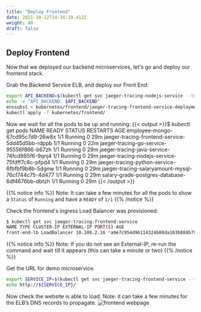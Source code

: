 ```yaml
---
title: "Deploy Frontend"
date: 2021-10-12T14:34:29.412Z
weight: 40
draft: false
---
```


## Deploy Frontend

Now that we deployed our backend microservices, let's go and deploy our frontend stack.

Grab the Backend Service ELB, and deploy our Front End:
```bash
export API_BACKEND=$(kubectl get svc jaeger-tracing-nodejs-service --template "{{ range (index .status.loadBalancer.ingress 0) }}{{ . }}{{ end }}")
echo -e "API_BACKEND: $API_BACKEND"
envsubst < kubernetes/frontend/jaeger-tracing-frontend-service-deployment.yaml | sponge kubernetes/frontend/jaeger-tracing-frontend-service-deployment.yaml
kubectl apply -f kubernetes/frontend/
```

Now we wait for all the pods to be up and running:
{{< output >}}$ kubectl get pods
NAME                                                 READY   STATUS    RESTARTS   AGE
employee-mongo-67cd95c7d9-26w8x                      1/1     Running   0          29m
jaeger-tracing-frontend-service-5dd45d5bb-rdppb      1/1     Running   0          22m
jaeger-tracing-go-service-95556f866-b67zh            1/1     Running   0          29m
jaeger-tracing-java-service-74fcd985f6-9qnj4         1/1     Running   0          29m
jaeger-tracing-nodejs-service-75fdff7c8c-pfpd4       1/1     Running   0          29m
jaeger-tracing-python-service-6fbfbf9b8b-5dgnw       1/1     Running   0          29m
jaeger-tracing-salaryamount-mysql-76cf744c75-4d477   1/1     Running   0          29m
salary-grade-postgres-database-6df4676bb-dbtzh       1/1     Running   0          29m
{{< /output >}}

{{% notice info %}}
Note: It can take a few minutes for all the pods to show a `Status` of `Running` and have a `READY` of `1/1`
{{% /notice %}}

Check the frontend's ingress Load Balancer was provisioned:
```bash
$ kubectl get svc jaeger-tracing-frontend-service
NAME TYPE CLUSTER-IP EXTERNAL-IP PORT(S) AGE
front-end-lb LoadBalancer 10.100.2.16 *a9e7c954d96114324b80da103b888b79**-902876639.us-west-2.elb.amazonaws.**com* 80:31627/TCP 2m16s
```

{{% notice info %}}
Note: If you do not see an External-IP, re-run the command and wait till it appears (this can take a minute or two)
{{% /notice %}}

Get the URL for demo microservice.
```bash
export SERVICE_IP=$(kubectl get svc jaeger-tracing-frontend-service --template "{{ range (index .status.loadBalancer.ingress 0) }}{{ . }}{{ end }}") 
echo http://${SERVICE_IP}/
```

Now check the website is able to load. Note: it can take a few minutes for the ELB’s DNS records to propagate. 
![frontend webpage](/images/observability-with-adot/frontend-webpage.png)

